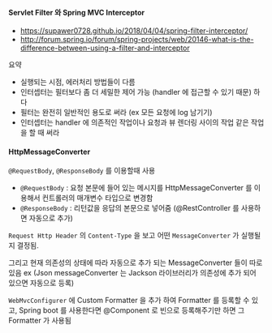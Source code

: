 #### Servlet Filter 와 Spring MVC Interceptor

* https://supawer0728.github.io/2018/04/04/spring-filter-interceptor/
* http://forum.spring.io/forum/spring-projects/web/20146-what-is-the-difference-between-using-a-filter-and-interceptor

요약
* 실행되는 시점, 에러처리 방법들이 다름
* 인터셉터는 필터보다 좀 더 세밀한 제어 가능 (handler 에 접근할 수 있기 때문) 하다 
* 필터는 완전히 일반적인 용도로 써라 (ex 모든 요청에 log 남기기)
* 인터셉터는 handler 에 의존적인 작업이나 요청과 뷰 렌더링 사이의 작업 같은 작업을 할 때 써라

#### HttpMessageConverter
`@RequestBody`, `@ResponseBody` 를 이용할때 사용 

* `@RequestBody` : 요청 본문에 들어 있는 메시지를 HttpMessageConverter 를 이용해서 컨트롤러의 매개변수 타입으로 변경함
* `@ResponseBody` : 리턴값을 응답의 본문으로 넣어줌 (@RestController 를 사용하면 자동으로 추가)

`Request Http Header` 의 `Content-Type` 을 보고 어떤 `MessageConverter` 가 실행될지 결정됨.

그리고 현재 의존성의 상태에 따라 자동으로 추가 되는 MessageConverter 들이 따로 있음 ex (Json messageConverter 는 Jackson 라이브러리가 의존성에 추가 되어 있으면 자동으로 등록)

`WebMvcConfigurer` 에 Custom Formatter 을 추가 하여 Formatter 를 등록할 수 있고, Spring boot 를 사용한다면 @Component 로 빈으로 등록해주기만 하면 그 Formatter 가 사용됨
